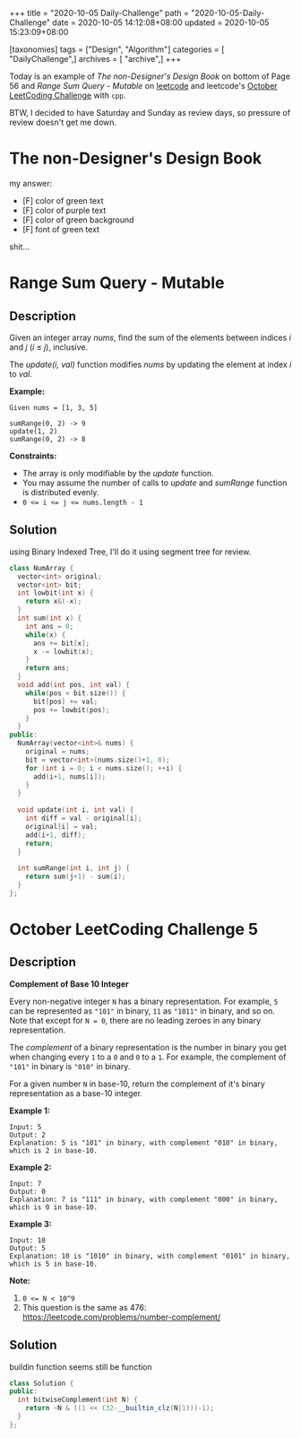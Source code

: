 +++
title = "2020-10-05 Daily-Challenge"
path = "2020-10-05-Daily-Challenge"
date = 2020-10-05 14:12:08+08:00
updated = 2020-10-05 15:23:09+08:00

[taxonomies]
tags = ["Design", "Algorithm"]
categories = [ "DailyChallenge",]
archives = [ "archive",]
+++

Today is an example of *The non-Designer's Design Book* on bottom of Page 56 and *Range Sum Query - Mutable* on [leetcode](https://leetcode.com/problems/range-sum-query-mutable/) and leetcode's [October LeetCoding Challenge](https://leetcode.com/explore/challenge/card/october-leetcoding-challenge/559/week-1-october-1st-october-7th/3484/) with `cpp`.

BTW, I decided to have Saturday and Sunday as review days, so pressure of review doesn't get me down.

<!-- more -->

# The non-Designer's Design Book

my answer:

- [F] color of green text
- [F] color of purple text
- [F] color of green background
- [F] font of green text

shit...

# Range Sum Query - Mutable

## Description
Given an integer array *nums*, find the sum of the elements between indices *i* and *j* (*i* ≤ *j*), inclusive.

The *update(i, val)* function modifies *nums* by updating the element at index *i* to *val*.

**Example:**

```
Given nums = [1, 3, 5]

sumRange(0, 2) -> 9
update(1, 2)
sumRange(0, 2) -> 8
```

**Constraints:**

- The array is only modifiable by the *update* function.
- You may assume the number of calls to *update* and *sumRange* function is distributed evenly.
- `0 <= i <= j <= nums.length - 1`

## Solution

using Binary Indexed Tree, I'll do it using segment tree for review.

``` cpp
class NumArray {
  vector<int> original;
  vector<int> bit;
  int lowbit(int x) {
    return x&(-x);
  }
  int sum(int x) {
    int ans = 0;
    while(x) {
      ans += bit[x];
      x -= lowbit(x);
    }
    return ans;
  }
  void add(int pos, int val) {
    while(pos < bit.size()) {
      bit[pos] += val;
      pos += lowbit(pos);
    }
  }
public:
  NumArray(vector<int>& nums) {
    original = nums;
    bit = vector<int>(nums.size()+1, 0);
    for (int i = 0; i < nums.size(); ++i) {
      add(i+1, nums[i]);
    }
  }
  
  void update(int i, int val) {
    int diff = val - original[i];
    original[i] = val;
    add(i+1, diff);
    return;
  }
  
  int sumRange(int i, int j) {
    return sum(j+1) - sum(i);
  }
};
```

# October LeetCoding Challenge 5

## Description

**Complement of Base 10 Integer**

Every non-negative integer `N` has a binary representation. For example, `5` can be represented as `"101"` in binary, `11` as `"1011"` in binary, and so on. Note that except for `N = 0`, there are no leading zeroes in any binary representation.

The *complement* of a binary representation is the number in binary you get when changing every `1` to a `0` and `0` to a `1`. For example, the complement of `"101"` in binary is `"010"` in binary.

For a given number `N` in base-10, return the complement of it's binary representation as a base-10 integer.

**Example 1:**

```
Input: 5
Output: 2
Explanation: 5 is "101" in binary, with complement "010" in binary, which is 2 in base-10.
```

**Example 2:**

```
Input: 7
Output: 0
Explanation: 7 is "111" in binary, with complement "000" in binary, which is 0 in base-10.
```

**Example 3:**

```
Input: 10
Output: 5
Explanation: 10 is "1010" in binary, with complement "0101" in binary, which is 5 in base-10.
```

**Note:**

1. `0 <= N < 10^9`
2. This question is the same as 476: https://leetcode.com/problems/number-complement/

## Solution

buildin function seems still be function

``` cpp
class Solution {
public:
  int bitwiseComplement(int N) {
    return ~N & ((1 << (32-__builtin_clz(N|1)))-1);
  }
};
```
